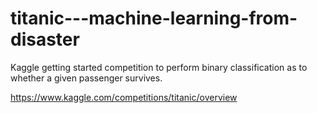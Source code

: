 # titanic---machine-learning-from-disaster

Kaggle getting started competition to perform binary classification as to whether a given passenger survives.

https://www.kaggle.com/competitions/titanic/overview
